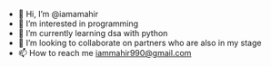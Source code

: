 - 👋 Hi, I’m @iamamahir
- 👀 I’m interested in programming
- 🌱 I’m currently learning dsa with python
- 💞️ I’m looking to collaborate on partners who are also in my stage
- 📫 How to reach me iammahir990@gmail.com

<!---

iamamahir/iamamahir is a ✨ special ✨ repository because its `README.md` (this file) appears on your GitHub profile.
You can click the Preview link to take a look at your changes.
--->
